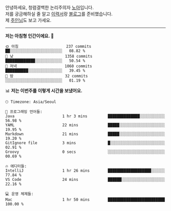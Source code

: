 안녕하세요, 청렴결백한 논리주의자 [노아](https://ieunune.github.io/quiz-app/)입니다.  
저를 궁금해하실 줄 알고 [이력서](https://ieunune.notion.site/d836ecc9172144d4b39f185b89f16a62)랑 [블로그](https://notion-blog-ieunune.vercel.app)를 준비했습니다.  
제 [주인님](https://www.instagram.com/lovely_hiru_hari_s2/)도 보고 가세요.

---

<!--START_SECTION:waka-->
**저는 아침형 인간이에요. 🐤** 

```text
🌞 아침                     237 commits         ██░░░░░░░░░░░░░░░░░░░░░░░   08.82 % 
🌆 낮　                     1358 commits        █████████████░░░░░░░░░░░░   50.54 % 
🌃 저녁                     1060 commits        ██████████░░░░░░░░░░░░░░░   39.45 % 
🌙 밤　                     32 commits          ░░░░░░░░░░░░░░░░░░░░░░░░░   01.19 % 
```


📊 **저는 이번주를 이렇게 시간을 보냈어요.** 

```text
🕑︎ Timezone: Asia/Seoul

💬 프로그래밍 언어들: 
Java                     1 hr 3 mins         ██████████████░░░░░░░░░░░   56.98 % 
YAML                     22 mins             █████░░░░░░░░░░░░░░░░░░░░   19.95 % 
Markdown                 21 mins             █████░░░░░░░░░░░░░░░░░░░░   19.20 % 
GitIgnore file           3 mins              █░░░░░░░░░░░░░░░░░░░░░░░░   02.91 % 
Groovy                   0 secs              ░░░░░░░░░░░░░░░░░░░░░░░░░   00.69 % 

🔥 에디터들: 
IntelliJ                 1 hr 26 mins        ███████████████████░░░░░░   77.84 % 
VS Code                  24 mins             ██████░░░░░░░░░░░░░░░░░░░   22.16 % 

💻 운영 체제들: 
Mac                      1 hr 50 mins        █████████████████████████   100.00 % 
```


<!--END_SECTION:waka-->

<!--
📈 **깃허브 주요 활동**

![ieunune github-stats](https://stats.dooboo.io/api/github-stats-advanced?login=ieunune) 
![ieunune github-trophies](https://stats.dooboo.io/api/github-trophies?login=ieunune)
-->

